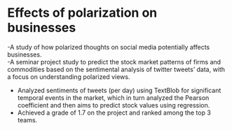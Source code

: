 # Effects of polarization on businesses
-A study of how polarized thoughts on social media potentially affects businesses.  
-A seminar project study to predict the stock market patterns of firms and commodities based on the sentimental analysis of twitter tweets’ data, with a focus on understanding polarized views.  
- Analyzed sentiments of tweets (per day) using TextBlob for significant temporal events in the market, which in turn analyzed the Pearson coefficient and then aims to predict stock values using regression.  
- Achieved a grade of 1.7 on the project and ranked among the top 3 teams.  
